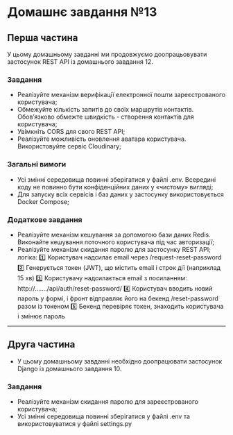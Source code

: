 # Домашнє завдання №13

## Перша частина
У цьому домашньому завданні ми продовжуємо доопрацьовувати застосунок REST API із домашнього завдання 12.

### Завдання
+ Реалізуйте механізм верифікації електронної пошти зареєстрованого користувача;
+ Обмежуйте кількість запитів до своїх маршрутів контактів. Обов’язково обмежте швидкість - створення контактів для користувача;
+ Увімкніть CORS для свого REST API;
+ Реалізуйте можливість оновлення аватара користувача. Використовуйте сервіс Cloudinary;


### Загальні вимоги
+ Усі змінні середовища повинні зберігатися у файлі .env. Всередині коду не повинно бути конфіденційних даних у «чистому» вигляді;
+ Для запуску всіх сервісів і баз даних у застосунку використовується Docker Compose;

### Додаткове завдання
+ Реалізуйте механізм кешування за допомогою бази даних Redis. Виконайте кешування поточного користувача під час авторизації;
+ Реалізуйте механізм скидання паролю для застосунку REST API;
    логіка:
        1️⃣	Користувач надсилає email через /request-reset-password
        2️⃣	Генерується токен (JWT), що містить email і строк дії (наприклад 15 хв)
        3️⃣	Користувачу надсилається email з посиланням: http://......./api/auth/reset-password/
        4️⃣	Користувач вводить новий пароль у формі, і фронт відправляє його на бекенд /reset-password разом із токеном
        5️⃣	Бекенд перевіряє токен, знаходить користувача і змінює пароль

---
## Друга частина
+ ​У цьому домашньому завданні необхідно доопрацювати застосунок Django із домашнього завдання 10.

### Завдання
+ Реалізуйте механізм скидання паролю для зареєстрованого користувача;
+ Усі змінні середовища повинні зберігатися у файлі .env та використовуватися у файлі settings.py
